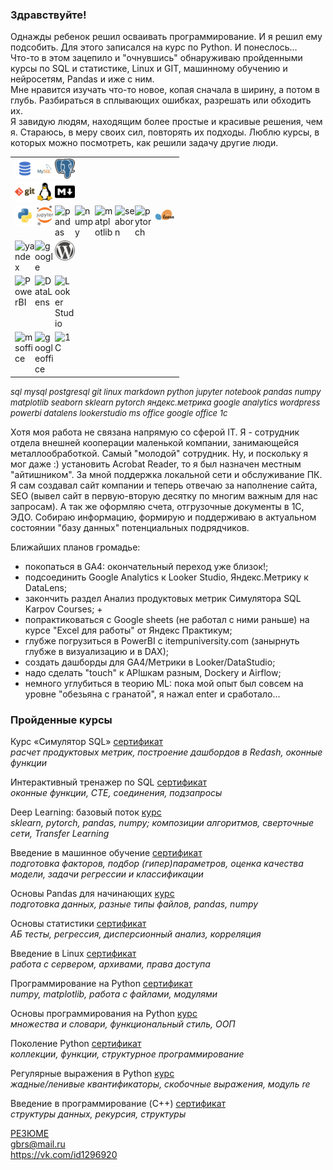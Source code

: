 ### Здравствуйте!

Однажды ребенок решил осваивать программирование. И я решил ему подсобить. Для этого записался на курс по Python. И понеслось...  
Что-то в этом зацепило и "очнувшись" обнаруживаю пройденными курсы по SQL и статистике, Linux и GIT, машинному обучению и нейросетям, Pandas и иже с ним.  
Мне нравится изучать что-то новое, копая сначала в ширину, а потом в глубь. Разбираться в сплывающих ошибках, разрешать или обходить их.  
Я завидую людям, находящим более простые и красивые решения, чем я. Стараюсь, в меру своих сил, повторять их подходы. Люблю курсы, в которых можно посмотреть, как решили задачу другие люди.  

<table>
  <tr>
    <td>
      <img align="left" alt="sql" width="32px" src="https://raw.githubusercontent.com/github/explore/80688e429a7d4ef2fca1e82350fe8e3517d3494d/topics/sql/sql.png"/>
      <img align="left" alt="mysql" width="32px" src="https://raw.githubusercontent.com/github/explore/80688e429a7d4ef2fca1e82350fe8e3517d3494d/topics/mysql/mysql.png"/>
      <img align="left" alt="postgresql" width="32px" src="https://raw.githubusercontent.com/github/explore/80688e429a7d4ef2fca1e82350fe8e3517d3494d/topics/postgresql/postgresql.png"/>
    </td>
  </tr>
  <tr>
    <td>
      <img align="left" alt="git" width="32px" src="https://raw.githubusercontent.com/github/explore/80688e429a7d4ef2fca1e82350fe8e3517d3494d/topics/git/git.png"/>
      <img align="left" alt="Linux" width="32px" src="https://raw.githubusercontent.com/github/explore/80688e429a7d4ef2fca1e82350fe8e3517d3494d/topics/linux/linux.png"/>
      <img align="left" alt="markdown" width="32px" src="https://raw.githubusercontent.com/github/explore/80688e429a7d4ef2fca1e82350fe8e3517d3494d/topics/markdown/markdown.png"/>
    </td>
  </tr>
  <tr>
    <td>
      <img align="left" alt="python" width="32px" src="https://raw.githubusercontent.com/github/explore/80688e429a7d4ef2fca1e82350fe8e3517d3494d/topics/python/python.png"/>
      <img align="left" alt="Jupyter Notebook" width="32px" src="https://raw.githubusercontent.com/github/explore/a4691f04ff219c1c2aa02fc61fda41aa43f1459a/topics/jupyter-notebook/jupyter-notebook.png"/>
      <img align="left" alt="pandas" width="32px" src="https://avatars.githubusercontent.com/u/21206976?v=4"/>
      <img align="left" alt="numpy" width="32px" src="https://numpy.org/images/logo.svg"/>
      <img align="left" alt="matplotlib" width="32px" src="https://miro.medium.com/max/1200/1*rSw5vm4YFEtw-DQsy2ttqQ.png"/>
      <img align="left" alt="seaborn" width="32px" src="https://static.tildacdn.com/tild3366-3638-4638-a437-393836396136/images.png"/>
      <img align="scikit-learn" alt="sklearn" width="32px" src="https://raw.githubusercontent.com/github/explore/80688e429a7d4ef2fca1e82350fe8e3517d3494d/topics/scikit-learn/scikit-learn.png"/>
      <img align="left" alt="pytorch" width="32px" src="https://upload.wikimedia.org/wikipedia/commons/thumb/1/10/PyTorch_logo_icon.svg/496px-PyTorch_logo_icon.svg.png?20200318225611"/>
    </td>
  </tr>
  <tr>
    <td>
      <img align="left" alt="yandex" width="32px" src="https://bv-dev.ru/wp-content/uploads/2021/03/Яндекс.Метрика.png"/>
      <img align="left" alt="google" width="32px" src="https://www.pinclipart.com/picdir/big/403-4035318_stacks-image-google-analytics-icon-vector-clipart.png"/>
      <img align="left" alt="wordpress" width="32px" src="https://raw.githubusercontent.com/github/explore/80688e429a7d4ef2fca1e82350fe8e3517d3494d/topics/wordpress/wordpress.png"/>
    </td>
  </tr>
  <tr>
    <td>
      <img align="left" alt="PowerBI" width="32px" src="https://upload.wikimedia.org/wikipedia/commons/thumb/c/cf/New_Power_BI_Logo.svg/240px-New_Power_BI_Logo.svg.png"/>
      <img align="left" alt="DataLens" width="32px" src="https://336118.selcdn.ru/Gutsy-Culebra/products/Yandex-DataLens-Logo.png"/>
          <img align="left" alt="Looker Studio" width="32px" src="https://avatars.githubusercontent.com/u/83476159?v=4?s=400"/>
    </td>
  </tr>
  <tr>
    <td>
      <img align="left" alt="msoffice" width="32px" src="https://www.clipartkey.com/mpngs/m/33-334624_create-your-own-custom-word-excel-or-powerpoint.png"/>
      <img align="left" alt="googleoffice" width="32px" src="https://phandroid.s3.amazonaws.com/wp-content/uploads/2014/10/Google-Drive-Docs-Slides-Sheets-Material-update-640x630.jpg"/>
      <img align="left" alt="1С" width="32px" src="https://sun6-23.userapi.com/s/v1/if1/8KjYGSOFvT__bP312Y4TZZSsYaNwZePe7O_usqd4s9qltUdWulz-wVXWfo4ciuymVnVwKuBT.jpg?size=841x841&quality=96&crop=29,29,841,841&ava=1"/>
    </td>
  </tr>
</table>

<font size=2>*sql mysql postgresql git linux markdown python jupyter notebook pandas numpy matplotlib seaborn sklearn pytorch яндекс.метрика google analytics wordpress powerbi datalens lookerstudio ms office google office 1с*</font>

Хотя моя работа не связана напрямую со сферой IT. Я - сотрудник отдела внешней кооперации маленькой компании, занимающейся  металлообработкой. Самый "молодой" сотрудник. Ну, и поскольку я мог даже :) установить Acrobat Reader, то я был назначен местным "айтишником". За мной поддержка локальной сети и обслуживание ПК. Я сам создавал сайт компании и теперь отвечаю за наполнение сайта, SEO (вывел сайт в первую-вторую десятку по многим важным для нас запросам). А так же оформляю счета, отгрузочные документы в 1С, ЭДО. Собираю информацию, формирую и поддерживаю в актуальном состоянии "базу данных" потенциальных подрядчиков.


Ближайших планов громадье: 
* покопаться в GA4: окончательный переход уже близок!;
* подсоединить Google Analytics к Looker Studio, Яндекс.Метрику к DataLens;
* закончить раздел Анализ продуктовых метрик Симулятора SQL Karpov Courses; +
* попрактиковаться с Google sheets (не работал с ними раньше) на курсе "Excel для работы" от Яндекс Практикум;
* глубже погрузиться в PowerBI c itempuniversity.com (занырнуть глубже в визуализацию и в DAX);
* создать дашборды для GA4/Метрики в Looker/DataStudio;
* надо сделать "touch" к APIшкам разным, Dockerу и Airflow;
* немного углубиться в теорию ML: пока мой опыт был совсем на уровне "обезьяна с гранатой", я нажал enter и сработало...



### Пройденные курсы

Курс «Симулятор SQL»   [сертификат](https://lab.karpov.courses/live_certificate/0a1161d1-086e-4063-bf36-6536cce7a2fe/)  
*расчет продуктовых метрик, построение дашбордов в Redash, оконные функции*

Интерактивный тренажер по SQL   [сертификат](https://stepik.org/cert/1635619)  
*оконные функции, CTE, соединения, подзапросы*  

Deep Learning: базовый поток   [курс](https://stepik.org/course/109539/syllabus)  
*sklearn, pytorch, pandas, numpy; композиции алгоритмов, сверточные сети, Transfer Learning*  

Введение в машинное обучение   [сертификат](https://edu.sirius.online/certificate_ydYOQPj2)  
*подготовка факторов, подбор (гипер)параметров, оценка качества модели, задачи регрессии и классификации*  

Основы Pandas для начинающих   [курс](https://stepik.org/course/120014/syllabus)  
*подготовка данных, разные типы файлов, pandas, numpy*  

Основы статистики   [сертификат](https://stepik.org/cert/49860)  
*АБ тесты, регрессия, дисперсионный анализ, корреляция*  

Введение в Linux   [сертификат](https://stepik.org/cert/1823690)  
*работа с сервером, архивами, права доступа*  

Программирование на Python   [сертификат](https://stepik.org/cert/386101)  
*numpy, matplotlib, работа с файлами, модулями*  

Основы программирования на Python   [курс](https://www.coursera.org/learn/python-osnovy-programmirovaniya)  
*множества и словари, функциональный стиль, ООП*

Поколение Python   [сертификат](https://stepik.org/cert/1129480)  
*коллекции, функции, структурное программирование*  

Регулярные выражения в Python   [курс](https://stepik.org/course/107335)  
*жадные/ленивые квантификаторы, скобочные выражения, модуль re*

Введение в программирование (C++)   [сертификат](https://stepik.org/cert/1072641)  
*структуры данных, рекурсия, структуры*


[РЕЗЮМЕ](https://drive.google.com/file/d/1TgJSYq_oxEfdpjeNq1stwyT7tBLmQVse/view?usp=share_link)  
gbrs@mail.ru  
https://vk.com/id1296920

